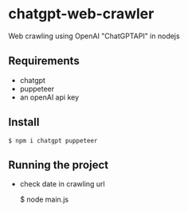 # chatgpt-web-crawler
Web crawling using OpenAI "ChatGPTAPI" in nodejs

## Requirements
- chatgpt
- puppeteer
- an openAI api key

## Install
    $ npm i chatgpt puppeteer

## Running the project
-   check date in crawling url

    $ node main.js